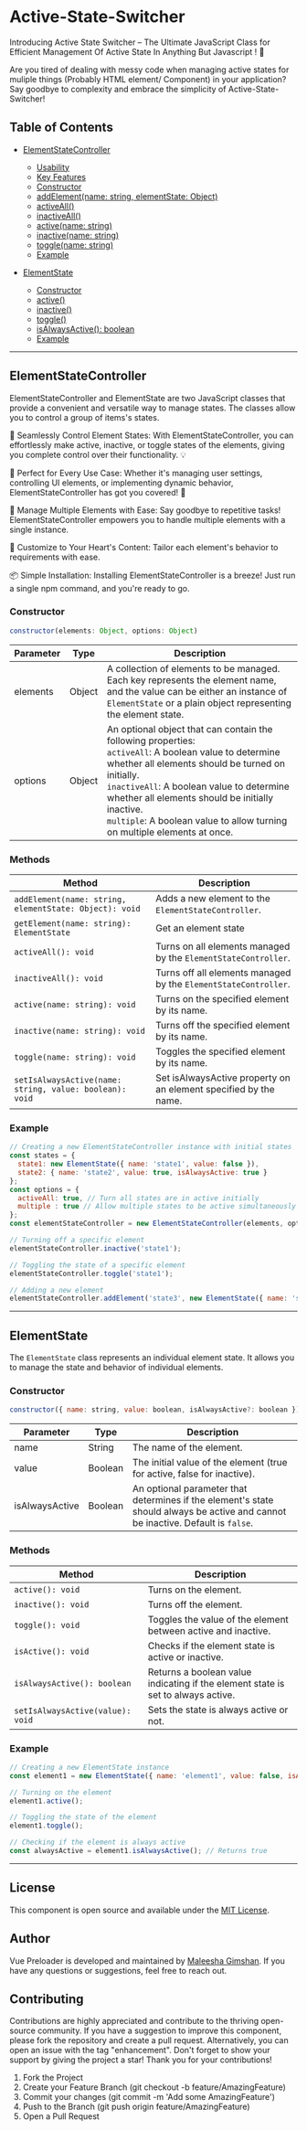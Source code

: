 # Active-State-Switcher

Introducing Active State Switcher – The Ultimate JavaScript Class for Efficient Management Of Active State In Anything But Javascript ! 🚀

Are you tired of dealing with messy code when managing active states for muliple things (Probably HTML element/ Component) in your application? Say goodbye to complexity and embrace the simplicity of Active-State-Switcher!

## Table of Contents

- [ElementStateController](#elementstatecontroller)
  - [Usability](#usability)
  - [Key Features](#key-features)
  - [Constructor](#constructor)
  - [addElement(name: string, elementState: Object)](#addswitchname-string-switchobj-object)
  - [activeAll()](#activeall)
  - [inactiveAll()](#inactiveall)
  - [active(name: string)](#onname-string)
  - [inactive(name: string)](#offname-string)
  - [toggle(name: string)](#togglename-string)
  - [Example](#example)

- [ElementState](#elementstate)
  - [Constructor](#constructor-1)
  - [active()](#active)
  - [inactive()](#inactive)
  - [toggle()](#toggle)
  - [isAlwaysActive(): boolean](#isalwayson-boolean)
  - [Example](#example-1)

---

## ElementStateController

ElementStateController and ElementState are two JavaScript classes that provide a convenient and versatile way to manage states. The classes allow you to control a group of items's states.

🔧 Seamlessly Control Element States: With ElementStateController, you can effortlessly make active, inactive, or toggle states of the elements, giving you complete control over their functionality. 💡

🎯 Perfect for Every Use Case: Whether it's managing user settings, controlling UI elements, or implementing dynamic behavior, ElementStateController has got you covered! 🧩

💪 Manage Multiple Elements with Ease: Say goodbye to repetitive tasks! ElementStateController empowers you to handle multiple elements with a single instance.

🎨 Customize to Your Heart's Content: Tailor each element's behavior to requirements with ease.

📦 Simple Installation: Installing ElementStateController is a breeze! Just run a single npm command, and you're ready to go.

### Constructor

```javascript
constructor(elements: Object, options: Object)
```

| Parameter | Type | Description |
| --- | --- | --- |
| elements | Object | A collection of elements to be managed. Each key represents the element name, and the value can be either an instance of `ElementState` or a plain object representing the element state. |
| options | Object | An optional object that can contain the following properties:<br>`activeAll`: A boolean value to determine whether all elements should be turned on initially.<br>`inactiveAll`: A boolean value to determine whether all elements should be initially inactive.<br>`multiple`: A boolean value to allow turning on multiple elements at once. |

### Methods

| Method | Description |
| --- | --- |
| `addElement(name: string, elementState: Object): void` | Adds a new element to the `ElementStateController`. |
| `getElement(name: string): ElementState` | Get an element state|
| `activeAll(): void` | Turns on all elements managed by the `ElementStateController`. |
| `inactiveAll(): void` | Turns off all elements managed by the `ElementStateController`. |
| `active(name: string): void` | Turns on the specified element by its name. |
| `inactive(name: string): void` | Turns off the specified element by its name. |
| `toggle(name: string): void` | Toggles the specified element by its name. |
| `setIsAlwaysActive(name: string, value: boolean): void` | Set isAlwaysActive property on an element specified by the name. |

### Example

```javascript
// Creating a new ElementStateController instance with initial states
const states = {
  state1: new ElementState({ name: 'state1', value: false }),
  state2: { name: 'state2', value: true, isAlwaysActive: true }
};
const options = {
  activeAll: true, // Turn all states are in active initially
  multiple : true // Allow multiple states to be active simultaneously
};
const elementStateController = new ElementStateController(elements, options);

// Turning off a specific element
elementStateController.inactive('state1');

// Toggling the state of a specific element
elementStateController.toggle('state1');

// Adding a new element
elementStateController.addElement('state3', new ElementState({ name: 'state3', value: true }));
```

---

## ElementState

The `ElementState` class represents an individual element state. It allows you to manage the state and behavior of individual elements.

### Constructor

```javascript
constructor({ name: string, value: boolean, isAlwaysActive?: boolean })
```

| Parameter | Type | Description |
| --- | --- | --- |
| name | String | The name of the element. |
| value | Boolean | The initial value of the element (true for active, false for inactive). |
| isAlwaysActive | Boolean | An optional parameter that determines if the element's state should always be active and cannot be inactive. Default is `false`. |

### Methods

| Method | Description |
| --- | --- |
| `active(): void` | Turns on the element. |
| `inactive(): void` | Turns off the element. |
| `toggle(): void` | Toggles the value of the element between active and inactive. |
| `isActive(): void` | Checks if the element state is active or inactive. |
| `isAlwaysActive(): boolean` | Returns a boolean value indicating if the element state is set to always active. |
| `setIsAlwaysActive(value): void` | Sets the state is always active or not. |

### Example

```javascript
// Creating a new ElementState instance
const element1 = new ElementState({ name: 'element1', value: false, isAlwaysActive: true });

// Turning on the element
element1.active();

// Toggling the state of the element
element1.toggle();

// Checking if the element is always active
const alwaysActive = element1.isAlwaysActive(); // Returns true
```

---

## License

This component is open source and available under the [MIT License](LICENSE).

## Author

Vue Preloader is developed and maintained by [Maleesha Gimshan](https://github.com/maleeshagimshan98). If you have any questions or suggestions, feel free to reach out.

## Contributing

Contributions are highly appreciated and contribute to the thriving open-source community. If you have a suggestion to improve this component, please fork the repository and create a pull request. Alternatively, you can open an issue with the tag "enhancement". Don't forget to show your support by giving the project a star! Thank you for your contributions!

1. Fork the Project
2. Create your Feature Branch (git checkout -b feature/AmazingFeature)
3. Commit your changes (git commit -m 'Add some AmazingFeature')
4. Push to the Branch (git push origin feature/AmazingFeature)
5. Open a Pull Request